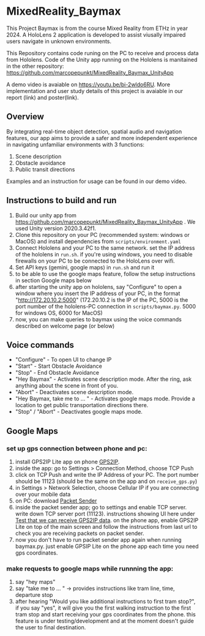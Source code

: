 # MixedReality_Baymax
This Project Baymax is from the course Mixed Reality from ETHz in year 2024. A HoloLens 2 application is developed to assist viusally impaired users navigate in unknown environments.

This Repository contains code runing on the PC to receive and process data from Hololens. Code of the Unity app running on the Hololens is manitained in the other repository: https://github.com/marcopepunkt/MixedReality_Baymax_UnityApp

A demo video is avaiable on https://youtu.be/bi-2wldo6RU. More implementation and user study details of this project is avaiable in our report (link) and poster(link).

## Overview
By integrating real-time object detection, spatial audio and navigation features, our app aims to provide a safer and more independent experience in navigating unfamiliar environments with 3 functions:
1. Scene description
2. Obstacle avoidance
3. Public transit directions

Examples and an instruction for usage can be found in our demo video.

## Instructions to build and run
1. Build our unity app from https://github.com/marcopepunkt/MixedReality_Baymax_UnityApp . We used Unity version 2020.3.42f1.
2. Clone this repository on your PC (recommended system: windows or MacOS) and install dependencies from `scripts/environment.yaml`
3. Connect Hololens and your PC to the same network. set the IP address of the hololens in `run.sh`. if you're using windows, you need to disable firewalls on your PC to be connected to the HoloLens over wifi.
4. Set API keys (gemini, google maps) in `run.sh` and run it
5. to be able to use the google maps feature, follow the setup instructions in section Google maps below
6. after starting the unity app on hololens, say "Configure" to open a window where you insert the IP address of your PC, in the format "http://172.20.10.2:5000" (172.20.10.2 is the IP of the PC, 5000 is the port number of the hololens-PC connection in `scripts/baymax.py`. 5000 for windows OS, 6000 for MacOS)
7. now, you can make queries to baymax using the voice commands described on welcome page (or below)

## Voice commands
- "Configure" - To open UI to change IP 
- "Start" - Start Obstacle Avoidance
- "Stop" - End Obstacle Avoidance
- "Hey Baymax" - Activates scene description mode. After the ring, ask anything about the scene in front of you.
- "Abort" - Deactivates scene description mode.
- "Hey Baymax, take me to ... " - Activates google maps mode. Provide a location to get public transportation directions there.
- "Stop" / "Abort" - Deactivates google maps mode.

## Google Maps

### set up gps connection between phone and pc:
1. install GPS2IP Lite app on phone [GPS2IP](https://www.google.com/url?sa=t&source=web&rct=j&opi=89978449&url=https://apps.apple.com/us/app/gps2ip-lite/id1562823492&ved=2ahUKEwjtvvLtoKKKAxXThv0HHX4zIIwQFnoECBcQAQ&usg=AOvVaw3MjoYW7jSYqW38cMqiVWUS).
2. inside the app: go to Settings > Connection Method, choose TCP Push
3. click on TCP Push and write the IP Address of your PC. The port number should be 11123 (should be the same on the app and on `receive_gps.py`)
4. in Settings > Network Selection, choose Cellular IP if you are connecting over your mobile data
5. on PC: download [Packet Sender](http://packetsender.com/)
6. inside the packet sender app; go to settings and enable TCP server. write down TCP server port (11123). instructions showing UI here under [Test that we can receive GPS2IP data](https://capsicumdreams.com/gps2ip/tcpPushMode.php). on the phone app, enable GPS2IP Lite on top of the main screen and follow the instructions from last url to check you are receiving packets on packet sender.
7. now you don't have to run packet sender app again when running baymax.py. just enable GPSIP Lite on the phone app each time you need gps coordinates.

### make requests to google maps while runnning the app:
1. say "hey maps"
2. say "take me to ... " -> provides instructions like tram line, time, departure stop
3. after hearing "Would you like additional instructions to first tram stop?", if you say "yes", it will give you the first walking instruction to the first tram stop and start receiving your gps coordinates from the phone. this feature is under testing/development and at the moment doesn't guide the user to final destination.

